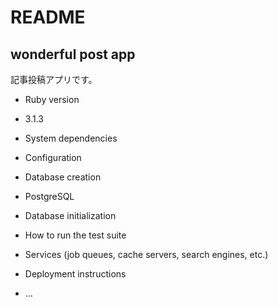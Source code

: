 # README

## wonderful post app

記事投稿アプリです。

* Ruby version
* 3.1.3

* System dependencies

* Configuration

* Database creation
* PostgreSQL

* Database initialization

* How to run the test suite

* Services (job queues, cache servers, search engines, etc.)

* Deployment instructions

* ...
